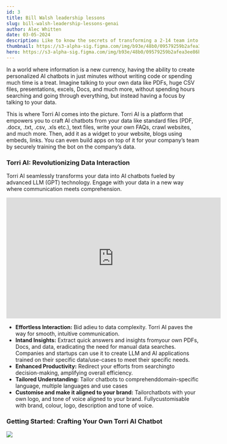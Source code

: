 ```yaml
---
id: 3
title: Bill Walsh leadership lessons
slug: bill-walsh-leadership-lessons-genai
author: Alec Whitten
date: 03-05-2024
description: Like to know the secrets of transforming a 2-14 team into a 3x Super Bowl winning Dynasty?
thumbnail: https://s3-alpha-sig.figma.com/img/b93e/48b0/09579259b2afea3ee86bdcc95619e362?Expires=1717977600&Key-Pair-Id=APKAQ4GOSFWCVNEHN3O4&Signature=iRNJJ-4ha-61gowJGOBLxbMlruZQCC7FTxgiXxibQstIvxYDEsDO~VPRuaMASoqjdnv34JM2vmbqZJ1APQqsDLBUwTFUurFgJE4gGZV3HpbCGotJj7A19coIvzT7~oE1-Fy5QRin401CiUe4EUiaUlCyrAAixlZhf~JapWyl~1~LL9HGS9L2IwRPQnrMOldEGySqEOlTB~UQGR6nfa8U0prkRovJpbjkD-kjpe-UUgwqMJXPF6sfeAiYlqtndsNEhLNJUWq0g~Ke3JcrE7jGcSmQNF1W1OKrUtB8fVVEiIAqoQLGzRqqasUXdLJ5IeE6bGrRDtD9s4Nd5E-NSWGPgA__
hero: https://s3-alpha-sig.figma.com/img/b93e/48b0/09579259b2afea3ee86bdcc95619e362?Expires=1717977600&Key-Pair-Id=APKAQ4GOSFWCVNEHN3O4&Signature=iRNJJ-4ha-61gowJGOBLxbMlruZQCC7FTxgiXxibQstIvxYDEsDO~VPRuaMASoqjdnv34JM2vmbqZJ1APQqsDLBUwTFUurFgJE4gGZV3HpbCGotJj7A19coIvzT7~oE1-Fy5QRin401CiUe4EUiaUlCyrAAixlZhf~JapWyl~1~LL9HGS9L2IwRPQnrMOldEGySqEOlTB~UQGR6nfa8U0prkRovJpbjkD-kjpe-UUgwqMJXPF6sfeAiYlqtndsNEhLNJUWq0g~Ke3JcrE7jGcSmQNF1W1OKrUtB8fVVEiIAqoQLGzRqqasUXdLJ5IeE6bGrRDtD9s4Nd5E-NSWGPgA__
---
```


In a world where information is a new currency, having the ability to create personalized AI chatbots in just minutes without writing code or spending much time is a treat. Imagine talking to your own data like PDFs, huge CSV files, presentations, excels, Docs, and much more, without spending hours searching and going through everything, but instead having a focus by talking to your data.

This is where Torri AI comes into the picture. Torri AI is a platform that empowers you to craft AI chatbots from your data like standard files (PDF, .docx, .txt, .csv, .xls etc.), text files, write your own FAQs, crawl websites, and much more. Then, add it as a widget to your website, blogs using embeds, links. You can even build apps on top of it for your company’s team by securely training the bot on the company’s data.

### Torri AI: Revolutionizing Data Interaction

Torri AI seamlessly transforms your data into AI chatbots fueled by advanced LLM (GPT) technology. Engage with your data in a new way where communication meets comprehension.

<iframe width='560' height='315' src='https://www.youtube.com/embed/Q0lo0H1FvI4?si=U_5xYARLbzPQTQsJ' title='YouTube video player' frameborder='0' allow='accelerometer; autoplay; clipboard-write; encrypted-media; gyroscope; picture-in-picture; web-share' referrerpolicy='strict-origin-when-cross-origin' allowfullscreen></iframe>

- **Effortless Interaction:** Bid adieu to data complexity. Torri AI paves the way for smooth, intuitive communication.
- **Intand Insights:** Extract quick answers and insights fromyour own PDFs, Docs, and data, eradicating the need for manual data searches. Companies and startups can use it to create LLM and AI applications trained on their specific data/use-cases to meet their specific needs.
- **Enhanced Productivity:** Redirect your efforts from searchingto decision-making, amplifying overall efficiency.
- **Tailored Understanding:** Tailor chatbots to comprehenddomain-specific language, multiple languages and use cases
- **Customise and make it aligned to your brand:** Tailorchatbots with your own logo, and tone of voice aligned to your brand. Fullycustomisable with brand, colour, logo, description and tone of voice.

### Getting Started: Crafting Your Own Torri AI Chatbot

![](https://miro.medium.com/v2/resize:fit:700/1*PNSo80wBCZn8HmZnNUKolw.png)
